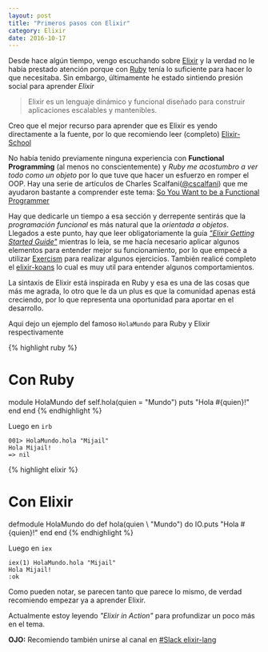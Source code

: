 ```yaml
---
layout: post
title: "Primeros pasos con Elixir"
category: Elixir
date: 2016-10-17
---
```


Desde hace algún tiempo, vengo escuchando sobre [Elixir](http://elixir-lang.org/) y la verdad no le había prestado atención porque con [Ruby](http://www.ruby-lang.org/en/) tenía lo suficiente para hacer lo que necesitaba. Sin embargo, últimamente he estado sintiendo presión social para aprender *Elixir*

> Elixir es un lenguaje dinámico y funcional diseñado para construir aplicaciones escalables y mantenibles.

Creo que el mejor recurso para aprender que es Elixir es yendo directamente a la fuente, por lo que recomiendo leer (completo) [Elixir-School](https://elixirschool.com)

No había tenido previamente ninguna experiencia con **Functional Programming** (al menos no conscientemente) y _Ruby me acostumbro a ver todo como un objeto_ por lo que tuve que hacer un esfuerzo en romper el OOP. Hay una serie de artículos de Charles Scalfani([@cscalfani](https://twitter.com/cscalfani)) que me ayudaron bastante a comprender este tema: [So You Want to be a Functional Programmer](https://medium.com/@cscalfani/so-you-want-to-be-a-functional-programmer-part-1-1f15e387e536#.efetv2g1r)

Hay que dedicarle un tiempo a esa sección y derrepente sentirás que la _programación funcional_ es más natural que la _orientada a objetos_. Llegados a este punto, hay que leer obligatoriamente la guía [_"Elixir Getting Started Guide"_](https://elixir-lang.org/getting-started/introduction.html) mientras lo leía, se me hacía necesario aplicar algunos elementos para entender mejor su funcionamiento, por lo que empecé a utilizar [Exercism](https://exercism.io) para realizar algunos ejercicios. También realicé completo el [elixir-koans](https://github.com/elixirkoans/elixir-koans) lo cual es muy util para entender algunos comportamientos.

La sintaxis de Elixir está inspirada en Ruby y esa es una de las cosas que más me agrada, lo otro que le da un plus es que la comunidad apenas está creciendo, por lo que representa una oportunidad para aportar en el desarrollo.

Aqui dejo un ejemplo del famoso `HolaMundo` para Ruby y Elixir respectivamente

{% highlight ruby %}
# Con Ruby
module HolaMundo
  def self.hola(quien = "Mundo")
    puts "Hola #{quien}!"
  end
end
{% endhighlight %}

Luego en `irb`

```irb
001> HolaMundo.hola "Mijail"
Hola Mijail!
=> nil
```

{% highlight elixir %}
# Con Elixir
defmodule HolaMundo do
  def hola(quien \\ "Mundo") do
    IO.puts "Hola #{quien}!"
  end
end
{% endhighlight %}

Luego en `iex`

```iex
iex(1) HolaMundo.hola "Mijail"
Hola Mijail!
:ok
```

Como pueden notar, se parecen tanto que parece lo mismo, de verdad recomiendo empezar ya a aprender Elixir.

Actualmente estoy leyendo _"Elixir in Action"_ para profundizar un poco más en el tema.

**OJO:** Recomiendo también unirse al canal en [#Slack elixir-lang](https://elixir-slackin.herokuapp.com/)
